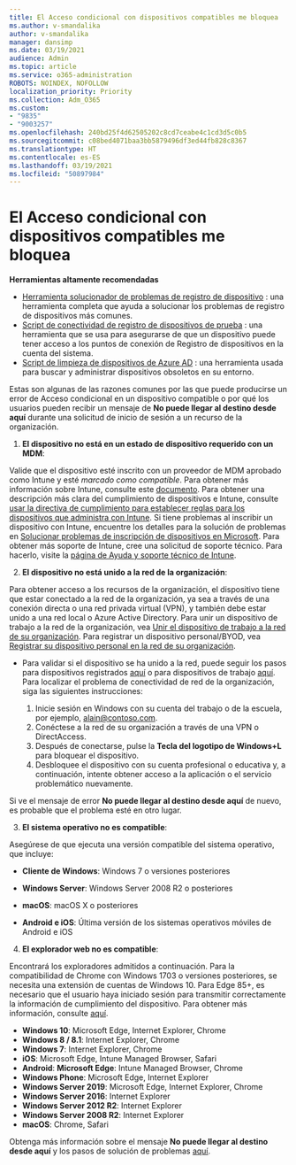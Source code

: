```yaml
---
title: El Acceso condicional con dispositivos compatibles me bloquea
ms.author: v-smandalika
author: v-smandalika
manager: dansimp
ms.date: 03/19/2021
audience: Admin
ms.topic: article
ms.service: o365-administration
ROBOTS: NOINDEX, NOFOLLOW
localization_priority: Priority
ms.collection: Adm_O365
ms.custom:
- "9835"
- "9003257"
ms.openlocfilehash: 240bd25f4d62505202c8cd7ceabe4c1cd3d5c0b5
ms.sourcegitcommit: c08bed4071baa3bb5879496df3ed44fb828c8367
ms.translationtype: HT
ms.contentlocale: es-ES
ms.lasthandoff: 03/19/2021
ms.locfileid: "50897984"
---
```

# <a name="im-getting-blocked-by-conditional-access-with-compliant-device"></a>El Acceso condicional con dispositivos compatibles me bloquea

**Herramientas altamente recomendadas**

- [Herramienta solucionador de problemas de registro de dispositivo](https://docs.microsoft.com/samples/azure-samples/dsregtool/dsregtool/) : una herramienta completa que ayuda a solucionar los problemas de registro de dispositivos más comunes.
- [Script de conectividad de registro de dispositivos de prueba](https://docs.microsoft.com/samples/azure-samples/testdeviceregconnectivity/testdeviceregconnectivity/) : una herramienta que se usa para asegurarse de que un dispositivo puede tener acceso a los puntos de conexión de Registro de dispositivos en la cuenta del sistema.
- [Script de limpieza de dispositivos de Azure AD](https://github.com/mzmaili/AzureADDeviceCleanup) : una herramienta usada para buscar y administrar dispositivos obsoletos en su entorno.

Estas son algunas de las razones comunes por las que puede producirse un error de Acceso condicional en un dispositivo compatible o por qué los usuarios pueden recibir un mensaje de **No puede llegar al destino desde aquí** durante una solicitud de inicio de sesión a un recurso de la organización.

1. **El dispositivo no está en un estado de dispositivo requerido con un MDM**:

Valide que el dispositivo esté inscrito con un proveedor de MDM aprobado como Intune y esté *marcado como compatible*. Para obtener más información sobre Intune, consulte este [documento](https://docs.microsoft.com/mem/intune/enrollment/device-enrollment). Para obtener una descripción más clara del cumplimiento de dispositivos e Intune, consulte [usar la directiva de cumplimiento para establecer reglas para los dispositivos que administra con Intune](https://docs.microsoft.com/mem/intune/protect/device-compliance-get-started). Si tiene problemas al inscribir un dispositivo con Intune, encuentre los detalles para la solución de problemas en [Solucionar problemas de inscripción de dispositivos en Microsoft](https://docs.microsoft.com/troubleshoot/mem/intune/troubleshoot-device-enrollment-in-intune). Para obtener más soporte de Intune, cree una solicitud de soporte técnico. Para hacerlo, visite la [página de Ayuda y soporte técnico de Intune](https://endpoint.microsoft.com/#blade/Microsoft_Intune_DeviceSettings/SupportMenu/helpSupport).

2. **El dispositivo no está unido a la red de la organización**:

Para obtener acceso a los recursos de la organización, el dispositivo tiene que estar conectado a la red de la organización, ya sea a través de una conexión directa o una red privada virtual (VPN), y también debe estar unido a una red local o Azure Active Directory. Para unir un dispositivo de trabajo a la red de la organización, vea [Unir el dispositivo de trabajo a la red de su organización](https://docs.microsoft.com/azure/active-directory/user-help/user-help-join-device-on-network). Para registrar un dispositivo personal/BYOD, vea [Registrar su dispositivo personal en la red de su organización](https://docs.microsoft.com/azure/active-directory/user-help/user-help-register-device-on-network).

- Para validar si el dispositivo se ha unido a la red, puede seguir los pasos para dispositivos registrados [aquí](https://docs.microsoft.com/azure/active-directory/user-help/user-help-register-device-on-network#to-verify-that-youre-registered) o para dispositivos de trabajo [aquí](https://docs.microsoft.com/azure/active-directory/user-help/user-help-join-device-on-network#to-make-sure-youre-joined). Para localizar el problema de conectividad de red de la organización, siga las siguientes instrucciones:

    1. Inicie sesión en Windows con su cuenta del trabajo o de la escuela,  por ejemplo, alain@contoso.com.
    2. Conéctese a la red de su organización a través de una VPN o DirectAccess.
    3. Después de conectarse, pulse la **Tecla del logotipo de Windows+L** para bloquear el dispositivo.
    4. Desbloquee el dispositivo con su cuenta profesional o educativa y, a continuación, intente obtener acceso a la aplicación o el servicio problemático nuevamente.

Si ve el mensaje de error **No puede llegar al destino desde aquí** de nuevo, es probable que el problema esté en otro lugar.

3. **El sistema operativo no es compatible**:

Asegúrese de que ejecuta una versión compatible del sistema operativo, que incluye:

- **Cliente de Windows**: Windows 7 o versiones posteriores

- **Windows Server**: Windows Server 2008 R2 o posteriores

- **macOS**: macOS X o posteriores

- **Android e iOS**: Última versión de los sistemas operativos móviles de Android e iOS

4. **El explorador web no es compatible**:

Encontrará los exploradores admitidos a continuación. Para la compatibilidad de Chrome con Windows 1703 o versiones posteriores, se necesita una extensión de cuentas de Windows 10. Para Edge 85+, es necesario que el usuario haya iniciado sesión para transmitir correctamente la información de cumplimiento del dispositivo. Para obtener más información, consulte [aquí](https://docs.microsoft.com/azure/active-directory/conditional-access/concept-conditional-access-conditions#chrome-support).

- **Windows 10**: Microsoft Edge, Internet Explorer, Chrome
- **Windows 8 / 8.1**: Internet Explorer, Chrome
- **Windows 7**: Internet Explorer, Chrome
- **iOS**: Microsoft Edge, Intune Managed Browser, Safari
- **Android**: **Microsoft Edge**: Intune Managed Browser, Chrome
- **Windows Phone**: Microsoft Edge, Internet Explorer
- **Windows Server 2019**: Microsoft Edge, Internet Explorer, Chrome
- **Windows Server 2016**: Internet Explorer
- **Windows Server 2012 R2**: Internet Explorer
- **Windows Server 2008 R2**: Internet Explorer
- **macOS**: Chrome, Safari

Obtenga más información sobre el mensaje **No puede llegar al destino desde aquí** y los pasos de solución de problemas [aquí](https://docs.microsoft.com/azure/active-directory/user-help/user-help-device-remediation).
